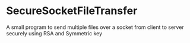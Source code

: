 # SecureSocketFileTransfer
A small program to send multiple files over a socket from client to server securely using RSA and Symmetric key
